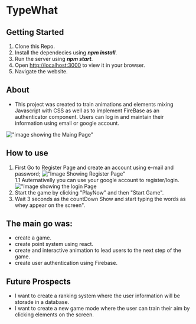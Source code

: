 # TypeWhat

## Getting Started

1. Clone this Repo.
2. Install the dependecies using **_npm install_**.
3. Run the server using **_npm start_**.
4. Open [http://localhost:3000](http://localhost:3000) to view it in your browser.
5. Navigate the website.

## About

- This project was created to train animations and elements mixing Javascript with CSS as well as to implement FireBase as an authenticator component. Users can log in and maintain their information using email or google account.

!["image showing the Maing Page"](https://github.com/JohnBorges52/GuessWhat/blob/master/guesswhat-front/public/typeWhat.jpg)


## How to use

1. First Go to Register Page and create an account using e-mail and password;
!["Image Showing Register Page"](https://github.com/JohnBorges52/GuessWhat/blob/master/guesswhat-front/public/typeWhatRegisterPage.jpg)<br/>
1.1 Auternativelly you can use your google account to register/login.
!["Image showing the login Page](https://github.com/JohnBorges52/GuessWhat/blob/master/guesswhat-front/public/typeWhatLoginPage.jpg)<br />
2. Start the game by clicking "PlayNow" and then "Start Game".
3. Wait 3 seconds as the countDown Show and start typing the words as whey appear on the screen".


## The main go was:

- create a game.
- create point system using react.
- create and interactive animation to lead users to the next step of the game.
- create user authentication using Firebase.

## Future Prospects

- I want to create a ranking system where the user information will be storade in a database.
- I want to create a new game mode where the user can train their aim by clicking elements on the screen.







